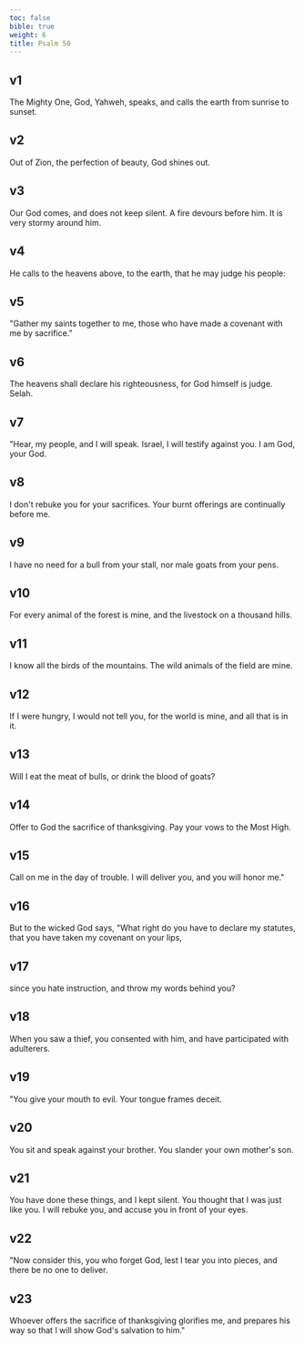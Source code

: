 ```yaml
---
toc: false
bible: true
weight: 6
title: Psalm 50
---
```




## v1 
The Mighty One, God, Yahweh, speaks, and calls the earth from sunrise to sunset. 

## v2 
Out of Zion, the perfection of beauty, God shines out. 

## v3 
Our God comes, and does not keep silent. A fire devours before him. It is very stormy around him. 

## v4 
He calls to the heavens above, to the earth, that he may judge his people: 

## v5 
"Gather my saints together to me, those who have made a covenant with me by sacrifice." 

## v6 
The heavens shall declare his righteousness, for God himself is judge. Selah. 

## v7 
"Hear, my people, and I will speak. Israel, I will testify against you. I am God, your God. 

## v8 
I don't rebuke you for your sacrifices. Your burnt offerings are continually before me. 

## v9 
I have no need for a bull from your stall, nor male goats from your pens. 

## v10 
For every animal of the forest is mine, and the livestock on a thousand hills. 

## v11 
I know all the birds of the mountains. The wild animals of the field are mine. 

## v12 
If I were hungry, I would not tell you, for the world is mine, and all that is in it. 

## v13 
Will I eat the meat of bulls, or drink the blood of goats? 

## v14 
Offer to God the sacrifice of thanksgiving. Pay your vows to the Most High. 

## v15 
Call on me in the day of trouble. I will deliver you, and you will honor me." 

## v16 
But to the wicked God says, "What right do you have to declare my statutes, that you have taken my covenant on your lips, 

## v17 
since you hate instruction, and throw my words behind you? 

## v18 
When you saw a thief, you consented with him, and have participated with adulterers. 

## v19 
"You give your mouth to evil. Your tongue frames deceit. 

## v20 
You sit and speak against your brother. You slander your own mother's son. 

## v21 
You have done these things, and I kept silent. You thought that I was just like you. I will rebuke you, and accuse you in front of your eyes. 

## v22 
"Now consider this, you who forget God, lest I tear you into pieces, and there be no one to deliver. 

## v23 
Whoever offers the sacrifice of thanksgiving glorifies me, and prepares his way so that I will show God's salvation to him."
